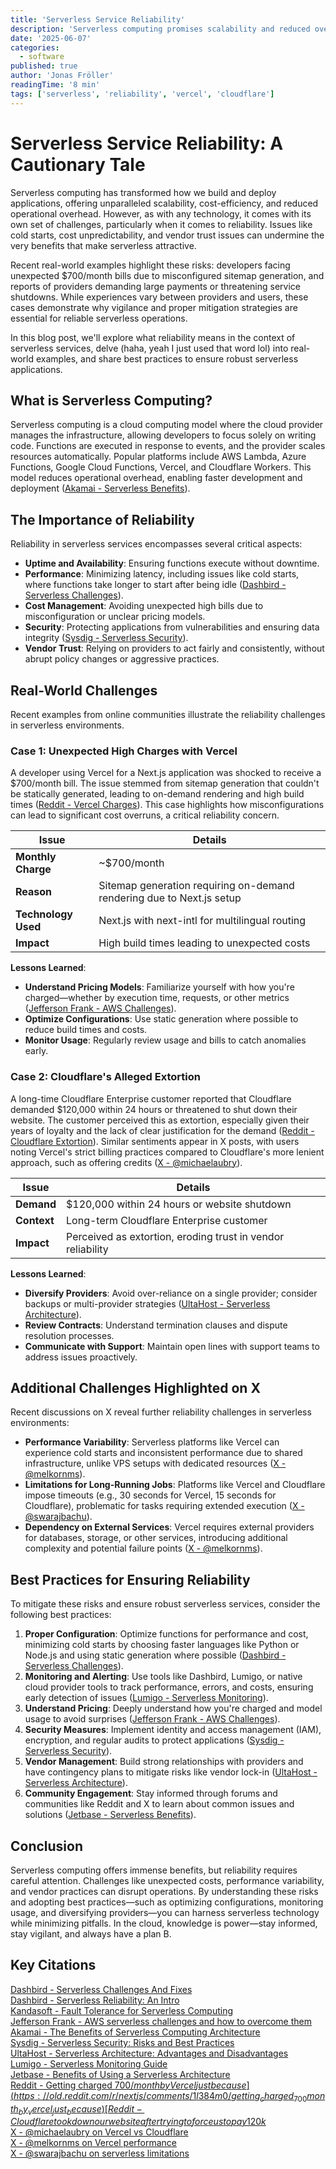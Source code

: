 ```yaml
---
title: 'Serverless Service Reliability'
description: 'Serverless computing promises scalability and reduced overhead, but reliability challenges like cost unpredictability and vendor issues require careful attention and best practices.'
date: '2025-06-07'
categories:
  - software
published: true
author: 'Jonas Fröller'
readingTime: '8 min'
tags: ['serverless', 'reliability', 'vercel', 'cloudflare']
---
```


# Serverless Service Reliability: A Cautionary Tale

Serverless computing has transformed how we build and deploy applications, offering unparalleled scalability, cost-efficiency, and reduced operational overhead. However, as with any technology, it comes with its own set of challenges, particularly when it comes to reliability. Issues like cold starts, cost unpredictability, and vendor trust issues can undermine the very benefits that make serverless attractive.

Recent real-world examples highlight these risks: developers facing unexpected $700/month bills due to misconfigured sitemap generation, and reports of providers demanding large payments or threatening service shutdowns. While experiences vary between providers and users, these cases demonstrate why vigilance and proper mitigation strategies are essential for reliable serverless operations.

In this blog post, we'll explore what reliability means in the context of serverless services, delve (haha, yeah I just used that word lol) into real-world examples, and share best practices to ensure robust serverless applications.

## What is Serverless Computing?

Serverless computing is a cloud computing model where the cloud provider manages the infrastructure, allowing developers to focus solely on writing code. Functions are executed in response to events, and the provider scales resources automatically. Popular platforms include AWS Lambda, Azure Functions, Google Cloud Functions, Vercel, and Cloudflare Workers. This model reduces operational overhead, enabling faster development and deployment ([Akamai - Serverless Benefits](https://www.akamai.com/blog/cloud/the-benefits-of-serverless-computing-architecture)).

## The Importance of Reliability

Reliability in serverless services encompasses several critical aspects:

- **Uptime and Availability**: Ensuring functions execute without downtime.
- **Performance**: Minimizing latency, including issues like cold starts, where functions take longer to start after being idle ([Dashbird - Serverless Challenges](https://dashbird.io/knowledge-base/basic-concepts/serverless-challenges-and-solutions/)).
- **Cost Management**: Avoiding unexpected high bills due to misconfiguration or unclear pricing models.
- **Security**: Protecting applications from vulnerabilities and ensuring data integrity ([Sysdig - Serverless Security](https://sysdig.com/learn-cloud-native/serverless-security-risks-and-best-practices/)).
- **Vendor Trust**: Relying on providers to act fairly and consistently, without abrupt policy changes or aggressive practices.

## Real-World Challenges

Recent examples from online communities illustrate the reliability challenges in serverless environments.

### Case 1: Unexpected High Charges with Vercel

A developer using Vercel for a Next.js application was shocked to receive a $700/month bill. The issue stemmed from sitemap generation that couldn't be statically generated, leading to on-demand rendering and high build times ([Reddit - Vercel Charges](https://old.reddit.com/r/nextjs/comments/1l384m0/getting_charged_700month_by_vercel_just_because/)). This case highlights how misconfigurations can lead to significant cost overruns, a critical reliability concern.

| **Issue**           | **Details**                                                           |
| ------------------- | --------------------------------------------------------------------- |
| **Monthly Charge**  | ~$700/month                                                           |
| **Reason**          | Sitemap generation requiring on-demand rendering due to Next.js setup |
| **Technology Used** | Next.js with next-intl for multilingual routing                       |
| **Impact**          | High build times leading to unexpected costs                          |

**Lessons Learned**:
- **Understand Pricing Models**: Familiarize yourself with how you're charged—whether by execution time, requests, or other metrics ([Jefferson Frank - AWS Challenges](https://www.jeffersonfrank.com/insights/aws-serverless-challenges-and-tips/)).
- **Optimize Configurations**: Use static generation where possible to reduce build times and costs.
- **Monitor Usage**: Regularly review usage and bills to catch anomalies early.

### Case 2: Cloudflare's Alleged Extortion

A long-time Cloudflare Enterprise customer reported that Cloudflare demanded $120,000 within 24 hours or threatened to shut down their website. The customer perceived this as extortion, especially given their years of loyalty and the lack of clear justification for the demand ([Reddit - Cloudflare Extortion](https://www.reddit.com/r/CloudFlare/comments/1d14zrf/cloudflare_took_down_our_website_after_trying_to/)). Similar sentiments appear in X posts, with users noting Vercel's strict billing practices compared to Cloudflare's more lenient approach, such as offering credits ([X - @michaelaubry](https://x.com/michaelaubry/status/1930915964738265288)).

| **Issue**   | **Details**                                                 |
| ----------- | ----------------------------------------------------------- |
| **Demand**  | $120,000 within 24 hours or website shutdown                |
| **Context** | Long-term Cloudflare Enterprise customer                    |
| **Impact**  | Perceived as extortion, eroding trust in vendor reliability |

**Lessons Learned**:
- **Diversify Providers**: Avoid over-reliance on a single provider; consider backups or multi-provider strategies ([UltaHost - Serverless Architecture](https://ultahost.com/blog/serverless-architecture/)).
- **Review Contracts**: Understand termination clauses and dispute resolution processes.
- **Communicate with Support**: Maintain open lines with support teams to address issues proactively.

## Additional Challenges Highlighted on X

Recent discussions on X reveal further reliability challenges in serverless environments:

- **Performance Variability**: Serverless platforms like Vercel can experience cold starts and inconsistent performance due to shared infrastructure, unlike VPS setups with dedicated resources ([X - @melkornms](https://x.com/melkornms/status/1929861105922236580)).
- **Limitations for Long-Running Jobs**: Platforms like Vercel and Cloudflare impose timeouts (e.g., 30 seconds for Vercel, 15 seconds for Cloudflare), problematic for tasks requiring extended execution ([X - @swarajbachu](https://x.com/swarajbachu/status/1929077782929420516)).
- **Dependency on External Services**: Vercel requires external providers for databases, storage, or other services, introducing additional complexity and potential failure points ([X - @melkornms](https://x.com/melkornms/status/1929820710060380289)).

## Best Practices for Ensuring Reliability

To mitigate these risks and ensure robust serverless services, consider the following best practices:

1. **Proper Configuration**: Optimize functions for performance and cost, minimizing cold starts by choosing faster languages like Python or Node.js and using static generation where possible ([Dashbird - Serverless Challenges](https://dashbird.io/knowledge-base/basic-concepts/serverless-challenges-and-solutions/)).
2. **Monitoring and Alerting**: Use tools like Dashbird, Lumigo, or native cloud provider tools to track performance, errors, and costs, ensuring early detection of issues ([Lumigo - Serverless Monitoring](https://lumigo.io/serverless-monitoring-guide/)).
3. **Understand Pricing**: Deeply understand how you're charged and model usage to avoid surprises ([Jefferson Frank - AWS Challenges](https://www.jeffersonfrank.com/insights/aws-serverless-challenges-and-tips/)).
4. **Security Measures**: Implement identity and access management (IAM), encryption, and regular audits to protect applications ([Sysdig - Serverless Security](https://sysdig.com/learn-cloud-native/serverless-security-risks-and-best-practices/)).
5. **Vendor Management**: Build strong relationships with providers and have contingency plans to mitigate risks like vendor lock-in ([UltaHost - Serverless Architecture](https://ultahost.com/blog/serverless-architecture/)).
6. **Community Engagement**: Stay informed through forums and communities like Reddit and X to learn about common issues and solutions ([Jetbase - Serverless Benefits](https://jetbase.io/blog/benefits-of-using-a-serverless-architecture-pros-and-cons-reviewed)).

## Conclusion

Serverless computing offers immense benefits, but reliability requires careful attention. Challenges like unexpected costs, performance variability, and vendor practices can disrupt operations. By understanding these risks and adopting best practices—such as optimizing configurations, monitoring usage, and diversifying providers—you can harness serverless technology while minimizing pitfalls. In the cloud, knowledge is power—stay informed, stay vigilant, and always have a plan B.

## Key Citations
 
[Dashbird - Serverless Challenges And Fixes](https://dashbird.io/knowledge-base/basic-concepts/serverless-challenges-and-solutions)  
[Dashbird - Serverless Reliability: An Intro](https://dashbird.io/knowledge-base/basic-concepts/reliability)  
[Kandasoft - Fault Tolerance for Serverless Computing](https://www.kandasoft.com/blog/fault-tolerance-and-serverless-computing)  
[Jefferson Frank - AWS serverless challenges and how to overcome them](https://www.jeffersonfrank.com/insights/aws-serverless-challenges-and-tips)  
[Akamai - The Benefits of Serverless Computing Architecture](https://www.akamai.com/blog/cloud/the-benefits-of-serverless-computing-architecture)  
[Sysdig - Serverless Security: Risks and Best Practices](https://sysdig.com/learn-cloud-native/serverless-security-risks-and-best-practices)  
[UltaHost - Serverless Architecture: Advantages and Disadvantages](https://ultahost.com/blog/serverless-architecture)  
[Lumigo - Serverless Monitoring Guide](https://lumigo.io/serverless-monitoring-guide)  
[Jetbase - Benefits of Using a Serverless Architecture](https://jetbase.io/blog/benefits-of-using-a-serverless-architecture-pros-and-cons-reviewed)  
[Reddit - Getting charged $700/month by Vercel just because](https://old.reddit.com/r/nextjs/comments/1l384m0/getting_charged_700month_by_vercel_just_because)  
[Reddit - Cloudflare took down our website after trying to force us to pay 120k$](https://www.reddit.com/r/CloudFlare/comments/1d14zrf/cloudflare_took_down_our_website_after_trying_to)  
[X - @michaelaubry on Vercel vs Cloudflare](https://x.com/michaelaubry/status/1930915964738265288)  
[X - @melkornms on Vercel performance](https://x.com/melkornms/status/1929861105922236580)  
[X - @swarajbachu on serverless limitations](https://x.com/swarajbachu/status/1929077782929420516)  
